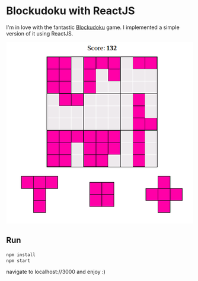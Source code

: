# Blockudoku with ReactJS

I'm in love with the fantastic [Blockudoku](https://play.google.com/store/apps/details?id=com.easybrain.block.puzzle.games) game. I implemented a simple version of it using ReactJS.

![Blockudoku](./screenshots/game.png)

## Run

```
npm install
npm start
```

navigate to localhost://3000 and enjoy :)
